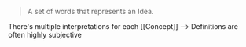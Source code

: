  > A set of words that represents an Idea.
 
 There's multiple interpretations for each [[Concept]]
 --> Definitions are often highly subjective
